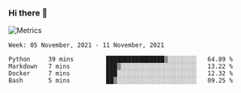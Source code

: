 ### Hi there 👋

![Metrics](https://github.com/radoapx/radoapx/blob/main/github-metrics.svg)

<!--START_SECTION:waka-->
```text
Week: 05 November, 2021 - 11 November, 2021

Python     39 mins         ████████████████▒░░░░░░░░   64.89 % 
Markdown   7 mins          ███▒░░░░░░░░░░░░░░░░░░░░░   13.22 % 
Docker     7 mins          ███░░░░░░░░░░░░░░░░░░░░░░   12.32 % 
Bash       5 mins          ██▒░░░░░░░░░░░░░░░░░░░░░░   09.25 % 
```
<!--END_SECTION:waka-->

<!--
**radoapx/radoapx** is a ✨ _special_ ✨ repository because its `README.md` (this file) appears on your GitHub profile.

Here are some ideas to get you started:

- 🔭 I’m currently working on ...
- 🌱 I’m currently learning ...
- 👯 I’m looking to collaborate on ...
- 🤔 I’m looking for help with ...
- 💬 Ask me about ...
- 📫 How to reach me: ...
- 😄 Pronouns: ...
- ⚡ Fun fact: ...
-->
